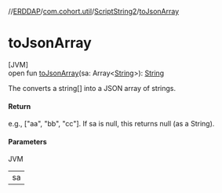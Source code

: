 //[ERDDAP](../../../index.md)/[com.cohort.util](../index.md)/[ScriptString2](index.md)/[toJsonArray](to-json-array.md)

# toJsonArray

[JVM]\
open fun [toJsonArray](to-json-array.md)(sa: Array&lt;[String](https://docs.oracle.com/en/java/javase/17/docs/api/java.base/java/lang/String.html)&gt;): [String](https://docs.oracle.com/en/java/javase/17/docs/api/java.base/java/lang/String.html)

The converts a string[] into a JSON array of strings.

#### Return

e.g., [&quot;aa&quot;, &quot;bb&quot;, &quot;cc&quot;]. If sa is null, this returns null (as a String).

#### Parameters

JVM

| |
|---|
| sa |